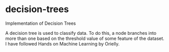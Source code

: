 # decision-trees
Implementation of Decision Trees

A decision tree is used to classify data. To do this, a node branches into more than one based on the threshold value of some feature of the dataset.
I have followed Hands on Machine Learning by Orielly.


